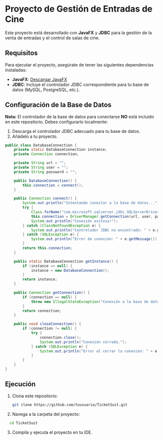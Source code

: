 # Proyecto de Gestión de Entradas de Cine

Este proyecto está desarrollado con **JavaFX** y **JDBC** para la gestión de la venta de entradas y el control de salas de cine.

## Requisitos

Para ejecutar el proyecto, asegúrate de tener las siguientes dependencias instaladas:

- **JavaFX**: [Descargar JavaFX](https://openjfx.io/)
- **JDBC**: Incluye el controlador JDBC correspondiente para tu base de datos (MySQL, PostgreSQL, etc.).

## Configuración de la Base de Datos

**Nota:** El controlador de la base de datos para conectarse **NO** está incluido en este repositorio. Debes configurarlo localmente:

1. Descarga el controlador JDBC adecuado para tu base de datos.
2. Añádelo a tu proyecto.

```java
public class DatabaseConnection {
    private static DatabaseConnection instance;
    private Connection connection;

    private String url = "";
    private String user = "";
    private String password = "";

    public DatabaseConnection() {
        this.connection = connect();
    }

    public Connection connect() {
        System.out.println("Intentando conectar a la base de datos...");
        try {
            Class.forName("com.microsoft.sqlserver.jdbc.SQLServerDriver");
            this.connection = DriverManager.getConnection(url, user, password);
            System.out.println("Conexión exitosa!");
        } catch (ClassNotFoundException e) {
            System.out.println("Controlador JDBC no encontrado: " + e.getMessage());
        } catch (SQLException e) {
            System.out.println("Error de conexión: " + e.getMessage());
        }
        return this.connection;
    }

    public static DatabaseConnection getInstance() {
        if (instance == null) {
            instance = new DatabaseConnection();
        }
        return instance;
    }

    public Connection getConnection() {
        if (connection == null) {
            throw new IllegalStateException("Conexión a la base de datos no está establecida.");
        }
        return connection;
    }

    public void closeConnection() {
        if (connection != null) {
            try {
                connection.close();
                System.out.println("Conexión cerrada.");
            } catch (SQLException e) {
                System.out.println("Error al cerrar la conexión: " + e.getMessage());
            }
        }
    }
}
```

## Ejecución

1. Clona este repositorio:
   ```bash
   git clone https://github.com/tuusuario/TicketSuit.git
   ```

2. Navega a la carpeta del proyecto:
```bash
  cd TicketSuit
  ```

3. Compila y ejecuta el proyecto en tu IDE.
